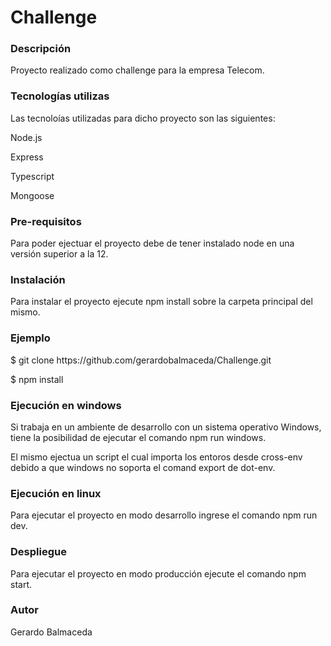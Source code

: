 <h1> Challenge</h1>

<h3>Descripción</h3>
<p>Proyecto realizado como challenge para la empresa Telecom.</p>

<h3>Tecnologías utilizas</h3>
<p>Las tecnoloías utilizadas para dicho proyecto son las siguientes: </p>
<p>Node.js</p>
<p>Express</p>
<p>Typescript</p>
<p>Mongoose</p>

<h3>Pre-requisitos</h3>
<p>Para poder ejectuar el proyecto debe de tener instalado node en una versión superior a la 12.</p>

<h3>Instalación</h3>
<p>Para instalar el proyecto ejecute npm install sobre la carpeta principal del mismo.</p>

<h3>Ejemplo</h3>
<p>$ git clone https://github.com/gerardobalmaceda/Challenge.git</p>
<p>$ npm install</p>

<h3>Ejecución en windows</h3>
<p>Si trabaja en un ambiente de desarrollo con un sistema operativo Windows, tiene la posibilidad de ejecutar el comando npm run windows.</p>
<p>El mismo ejectua un script el cual importa los entoros desde cross-env debido a que windows no soporta el comand export de dot-env.</p>

<h3>Ejecución en linux</h3>
<p>Para ejecutar el proyecto en modo desarrollo ingrese el comando npm run dev.</p>

<h3>Despliegue</h3>
<p>Para ejecutar el proyecto en modo producción ejecute el comando npm start.</p>

<h3>Autor</h3>
<p>Gerardo Balmaceda</p>
